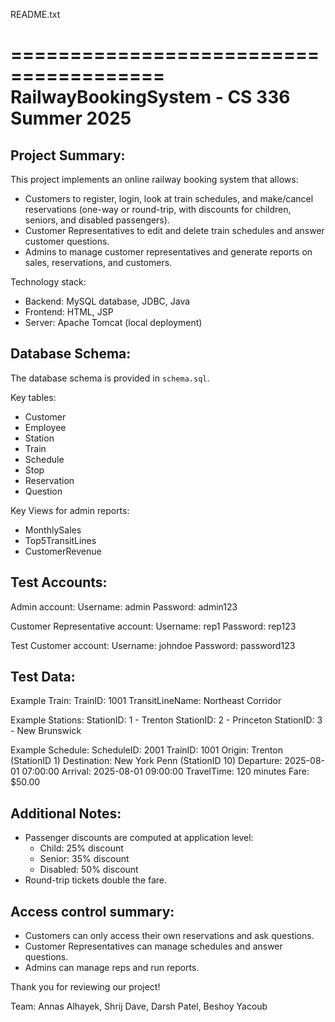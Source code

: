 README.txt

=======================================
RailwayBookingSystem - CS 336 Summer 2025
=======================================

Project Summary:
--------------------------------------------------------------------
This project implements an online railway booking system that allows:
- Customers to register, login, look at train schedules, and make/cancel reservations (one-way or round-trip, with discounts for children, seniors, and disabled passengers).
- Customer Representatives to edit and delete train schedules and answer customer questions.
- Admins to manage customer representatives and generate reports on sales, reservations, and customers.

Technology stack:
- Backend: MySQL database, JDBC, Java
- Frontend: HTML, JSP
- Server: Apache Tomcat (local deployment)

Database Schema:
--------------------------------------------------------------------
The database schema is provided in `schema.sql`.  

Key tables:
- Customer
- Employee
- Station
- Train
- Schedule
- Stop
- Reservation
- Question

Key Views for admin reports:
- MonthlySales
- Top5TransitLines
- CustomerRevenue

Test Accounts:
--------------------------------------------------------------------
Admin account:
  Username: admin
  Password: admin123

Customer Representative account:
  Username: rep1
  Password: rep123

Test Customer account:
  Username: johndoe
  Password: password123

Test Data:
--------------------------------------------------------------------
Example Train:
  TrainID: 1001
  TransitLineName: Northeast Corridor

Example Stations:
  StationID: 1 - Trenton
  StationID: 2 - Princeton
  StationID: 3 - New Brunswick

Example Schedule:
  ScheduleID: 2001
  TrainID: 1001
  Origin: Trenton (StationID 1)
  Destination: New York Penn (StationID 10)
  Departure: 2025-08-01 07:00:00
  Arrival: 2025-08-01 09:00:00
  TravelTime: 120 minutes
  Fare: $50.00

Additional Notes:
--------------------------------------------------------------------
- Passenger discounts are computed at application level:
  - Child: 25% discount
  - Senior: 35% discount
  - Disabled: 50% discount
- Round-trip tickets double the fare.

Access control summary:
--------------------------------------------------------------------
- Customers can only access their own reservations and ask questions.
- Customer Representatives can manage schedules and answer questions.
- Admins can manage reps and run reports.

Thank you for reviewing our project!

Team:
Annas Alhayek, Shrij Dave, Darsh Patel, Beshoy Yacoub

